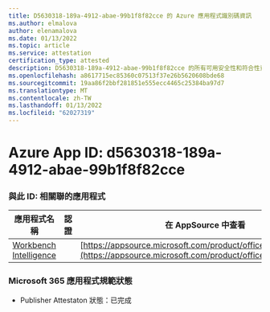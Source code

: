 ```yaml
---
title: D5630318-189a-4912-abae-99b1f8f82cce 的 Azure 應用程式識別碼資訊
ms.author: elmalova
author: elenamalova
ms.date: 01/13/2022
ms.topic: article
ms.service: attestation
certification_type: attested
description: D5630318-189a-4912-abae-99b1f8f82cce 的所有可用安全性和符合性資訊資訊。
ms.openlocfilehash: a8617715ec85360c07513f37e26b5620608bde68
ms.sourcegitcommit: 19aa86f2bbf281851e555ecc4465c25384ba97d7
ms.translationtype: MT
ms.contentlocale: zh-TW
ms.lasthandoff: 01/13/2022
ms.locfileid: "62027319"
---
```

# <a name="azure-app-id-d5630318-189a-4912-abae-99b1f8f82cce"></a>Azure App ID: d5630318-189a-4912-abae-99b1f8f82cce


### <a name="apps-associated-with-this-id"></a>與此 ID: 相關聯的應用程式
| **應用程式名稱** | **認證** | **在 AppSource 中查看** |
|--------------|---------------|-----------------------|
| [Workbench Intelligence](https://docs.microsoft.com/microsoft-365-app-certification/forward/WA200002705) |  | [https://appsource.microsoft.com/product/office/WA200002705](https://appsource.microsoft.com/product/office/WA200002705) |

### <a name="microsoft-365-app-compliance-status"></a>Microsoft 365 應用程式規範狀態
- Publisher Attestaton 狀態：已完成
